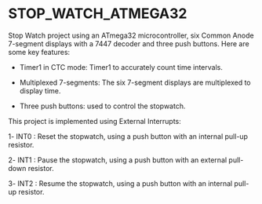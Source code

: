 # STOP_WATCH_ATMEGA32

Stop Watch project using an ATmega32 microcontroller, six Common Anode 7-segment displays with a 7447 decoder and three push buttons.
Here are some key features:

- Timer1 in CTC mode: Timer1 to accurately count time intervals.

- Multiplexed 7-segments: The six 7-segment displays are multiplexed to display time.

- Three push buttons: used to control the stopwatch.


 This project is implemented using External Interrupts: 

1️- INT0 : Reset the stopwatch, using a push button with an internal pull-up resistor.

2️- INT1 : Pause the stopwatch, using a push button with an external pull-down resistor.

3️- INT2 : Resume the stopwatch, using a push button with an internal pull-up resistor.
